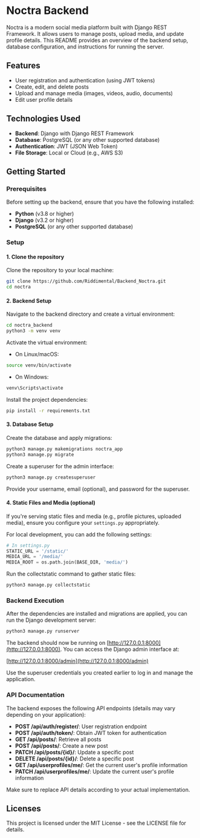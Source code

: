 # Noctra Backend

Noctra is a modern social media platform built with Django REST Framework. It allows users to manage posts, upload media, and update profile details. This README provides an overview of the backend setup, database configuration, and instructions for running the server.

## Features
- User registration and authentication (using JWT tokens)
- Create, edit, and delete posts
- Upload and manage media (images, videos, audio, documents)
- Edit user profile details

## Technologies Used
- **Backend**: Django with Django REST Framework
- **Database**: PostgreSQL (or any other supported database)
- **Authentication**: JWT (JSON Web Token)
- **File Storage**: Local or Cloud (e.g., AWS S3)

## Getting Started

### Prerequisites
Before setting up the backend, ensure that you have the following installed:
- **Python** (v3.8 or higher)
- **Django** (v3.2 or higher)
- **PostgreSQL** (or any other supported database)

### Setup

#### 1. Clone the repository

Clone the repository to your local machine:

```bash
git clone https://github.com/Riddimental/Backend_Noctra.git
cd noctra
```

#### 2. Backend Setup

Navigate to the backend directory and create a virtual environment:

```bash
cd noctra_backend
python3 -m venv venv
```

Activate the virtual environment:

- On Linux/macOS:

```bash
source venv/bin/activate
```

- On Windows:

```bash
venv\Scripts\activate
```

Install the project dependencies:

```bash
pip install -r requirements.txt
```

#### 3. Database Setup

Create the database and apply migrations:

```bash
python3 manage.py makemigrations noctra_app
python3 manage.py migrate
```

Create a superuser for the admin interface:

```bash
python3 manage.py createsuperuser
```

Provide your username, email (optional), and password for the superuser.

#### 4. Static Files and Media (optional)
If you're serving static files and media (e.g., profile pictures, uploaded media), ensure you configure your `settings.py` appropriately.

For local development, you can add the following settings:

```python
# In settings.py
STATIC_URL = '/static/'
MEDIA_URL = '/media/'
MEDIA_ROOT = os.path.join(BASE_DIR, 'media/')
```

Run the collectstatic command to gather static files:

```bash
python3 manage.py collectstatic
```

### Backend Execution

After the dependencies are installed and migrations are applied, you can run the Django development server:

```bash
python3 manage.py runserver
```

The backend should now be running on [http://127.0.0.1:8000](http://127.0.0.1:8000). You can access the Django admin interface at:

[http://127.0.0.1:8000/admin](http://127.0.0.1:8000/admin)

Use the superuser credentials you created earlier to log in and manage the application.

### API Documentation

The backend exposes the following API endpoints (details may vary depending on your application):

- **POST /api/auth/register/**: User registration endpoint
- **POST /api/auth/token/**: Obtain JWT token for authentication
- **GET /api/posts/**: Retrieve all posts
- **POST /api/posts/**: Create a new post
- **PATCH /api/posts/{id}/**: Update a specific post
- **DELETE /api/posts/{id}/**: Delete a specific post
- **GET /api/userprofiles/me/**: Get the current user's profile information
- **PATCH /api/userprofiles/me/**: Update the current user's profile information

Make sure to replace API details according to your actual implementation.

## Licenses

This project is licensed under the MIT License - see the LICENSE file for details.
